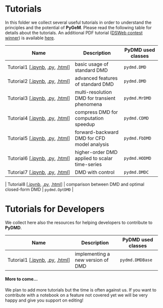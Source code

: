 # Tutorials

In this folder we collect several useful tutorials in order to understand the principles and the potential of **PyGeM**. Please read the following table for details about the tutorials.
An additional PDF tutorial ([DSWeb contest winner](https://dsweb.siam.org/The-Magazine/All-Issues/dsweb-2019-contest-tutorials-on-dynamical-systems-software)) is available [here](tutorial_dsweb.pdf).


| Name  | Description   | PyDMD used classes |
|-------|---------------|--------------------|
| Tutorial1&#160;[[.ipynb](https://github.com/mathLab/PyDMD/blob/master/tutorials/tutorial1/tutorial-1-dmd.ipynb),&#160;[.py](https://github.com/mathLab/PyDMD/blob/master/tutorials/tutorial1/tutorial-1-dmd.py),&#160;[.html](http://mathlab.github.io/PyDMD/tutorial1ffd.html)]| basic usage of standard DMD | `pydmd.DMD` |
| Tutorial2&#160;[[.ipynb](https://github.com/mathLab/PyDMD/blob/master/tutorials/tutorial2/tutorial-2-adv-dmd.ipynb),&#160;[.py](https://github.com/mathLab/PyDMD/blob/master/tutorials/tutorial2/tutorial-2-adv-dmd.py),&#160;[.html](http://mathlab.github.io/PyDMD/tutorial2advdmd.html)] | advanced features of standard DMD | `pydmd.DMD`  |
| Tutorial3&#160;[[.ipynb](https://github.com/mathLab/PyDMD/blob/master/tutorials/tutorial3/tutorial-3-mrdmd.ipynb),&#160;[.py](https://github.com/mathLab/PyDMD/blob/master/tutorials/tutorial3/tutorial-3-mrdmd.py),&#160;[.html](http://mathlab.github.io/PyDMD/tutorial3mrdmd.html)] | multi-resolution DMD for transient phenomena | `pydmd.MrDMD` |
| Tutorial4&#160;[[.ipynb](https://github.com/mathLab/PyDMD/blob/master/tutorials/tutorial4/tutorial-4-cdmd.ipynb),&#160;[.py](https://github.com/mathLab/PyDMD/blob/master/tutorials/tutorial4/tutorial-4-cdmd.py),&#160;[.html](http://mathlab.github.io/PyDMD/tutorial4cdmd.html)] | compress DMD for computation speedup | `pydmd.CDMD`  |
| Tutorial5&#160;[[.ipynb](https://github.com/mathLab/PyDMD/blob/master/tutorials/tutorial5/tutorial-5-fbdmd.ipynb),&#160;[.py](https://github.com/mathLab/PyDMD/blob/master/tutorials/tutorial5/tutorial-5-fbdmd.py),&#160;[.html](http://mathlab.github.io/PyDMD/tutorial-5-fbdmd.html)] | forward-backward DMD for CFD model analysis | `pydmd.FbDMD`  |
| Tutorial6&#160;[[.ipynb](https://github.com/mathLab/PyDMD/blob/master/tutorials/tutorial6/tutorial-6-hodmd.ipynb),&#160;[.py](https://github.com/mathLab/PyDMD/blob/master/tutorials/tutorial6/tutorial-6-hodmd.py),&#160;[.html](http://mathlab.github.io/PyDMD/tutorial6hodmd.html)] | higher-order DMD applied to scalar time-series | `pydmd.HODMD`  |
| Tutorial7&#160;[[.ipynb](https://github.com/mathLab/PyDMD/blob/master/tutorials/tutorial7/tutorial-7-dmdc.ipynb),&#160;[.py](https://github.com/mathLab/PyDMD/blob/master/tutorials/tutorial7/tutorial-7-dmdc.py),&#160;[.html](http://mathlab.github.io/PyDMD/tutorial7dmdc.html)] | DMD with control | `pydmd.DMDC`  |

| Tutorial8&#160;[[.ipynb](https://github.com/mathLab/PyDMD/blob/master/tutorials/tutorial8/tutorial-8-comparisons.ipynb),&#160;[.py](https://github.com/mathLab/PyDMD/blob/master/tutorials/tutorial8/tutorial-8-comparisons.py),&#160;[.html](http://mathlab.github.io/PyDMD/tutorial8comparison.html)] | comparison between DMD and optimal closed-form DMD | `pydmd.OptDMD`  |




# Tutorials for Developers

We collect here also the resources for helping developers to contribute to **PyDMD**.


| Name  | Description   | PyDMD used classes |
|-------|---------------|--------------------|
| Tutorial1&#160;[[.ipynb](https://github.com/mathLab/PyDMD/blob/master/tutorials/developers-tutorial1/developers-help-1.ipynb),&#160;[.py](https://github.com/mathLab/PyDMD/blob/master/tutorials/developers-tutorial1/developers-help-1.py),&#160;[.html](http://mathlab.github.io/PyDMD/dev-tutorial1.html)]| implementing a new version of DMD | `pydmd.DMDBase` |



#### More to come...
We plan to add more tutorials but the time is often against us. If you want to contribute with a notebook on a feature not covered yet we will be very happy and give you support on editing!
